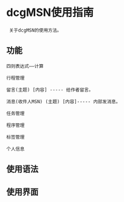 # dcgMSN使用指南 #
```
 关于dcgMSN的使用方法。
```

## 功能 ##
```
四则表达式——计算
```
```
行程管理
```
```
留言(主题) [内容] ----- 给作者留言。
```
```
消息(收件人MSN) (主题) [内容]----- 内部发消息。
```
```
任务管理
```
```
程序管理
```
```
标签管理
```
```
个人信息
```
## 使用语法 ##

## 使用界面 ##